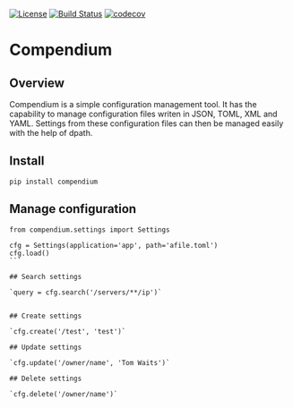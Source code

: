 [![License](https://img.shields.io/badge/License-Apache%202.0-blue.svg)](https://opensource.org/licenses/Apache-2.0)
[![Build Status](https://travis-ci.org/kuwv/python-compendium.svg?branch=master)](https://travis-ci.org/kuwv/python-compendium)
[![codecov](https://codecov.io/gh/kuwv/python-compendium/branch/master/graph/badge.svg)](https://codecov.io/gh/kuwv/python-compendium)

# Compendium

## Overview

Compendium is a simple configuration management tool. It has the capability to manage configuration files writen in JSON, TOML, XML and YAML. Settings from these configuration files can then be managed easily with the help of dpath.

## Install

`pip install compendium`

## Manage configuration

``````
from compendium.settings import Settings

cfg = Settings(application='app', path='afile.toml')
cfg.load()
```

## Search settings

`query = cfg.search('/servers/**/ip')`


## Create settings

`cfg.create('/test', 'test')`

## Update settings

`cfg.update('/owner/name', 'Tom Waits')`

## Delete settings

`cfg.delete('/owner/name')`
